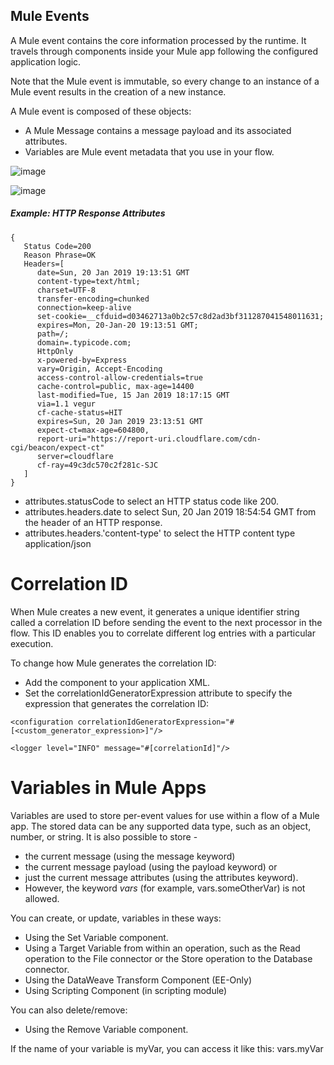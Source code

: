 ## Mule Events
A Mule event contains the core information processed by the runtime. It travels through components inside your Mule app following the configured application logic.

Note that the Mule event is immutable, so every change to an instance of a Mule event results in the creation of a new instance.

A Mule event is composed of these objects:

- A Mule Message contains a message payload and its associated attributes.
- Variables are Mule event metadata that you use in your flow.

![image](https://github.com/user-attachments/assets/8c913a41-5d91-4baa-bb5a-5d7fdaa98025)

![image](https://github.com/user-attachments/assets/01f8b3b2-e575-4331-848b-b4e2e9bf95b9)


##### Example: HTTP Response Attributes

```
{
   Status Code=200
   Reason Phrase=OK
   Headers=[
      date=Sun, 20 Jan 2019 19:13:51 GMT
      content-type=text/html;
      charset=UTF-8
      transfer-encoding=chunked
      connection=keep-alive
      set-cookie=__cfduid=d03462713a0b2c57c8d2ad3bf311287041548011631;
      expires=Mon, 20-Jan-20 19:13:51 GMT;
      path=/;
      domain=.typicode.com;
      HttpOnly
      x-powered-by=Express
      vary=Origin, Accept-Encoding
      access-control-allow-credentials=true
      cache-control=public, max-age=14400
      last-modified=Tue, 15 Jan 2019 18:17:15 GMT
      via=1.1 vegur
      cf-cache-status=HIT
      expires=Sun, 20 Jan 2019 23:13:51 GMT
      expect-ct=max-age=604800,
      report-uri="https://report-uri.cloudflare.com/cdn-cgi/beacon/expect-ct"
      server=cloudflare
      cf-ray=49c3dc570c2f281c-SJC
   ]
}
```

- attributes.statusCode to select an HTTP status code like 200.
- attributes.headers.date to select Sun, 20 Jan 2019 18:54:54 GMT from the header of an HTTP response.
- attributes.headers.'content-type' to select the HTTP content type application/json

# Correlation ID

When Mule creates a new event, it generates a unique identifier string called a correlation ID before sending the event to the next processor in the flow. This ID enables you to correlate different log entries with a particular execution.

To change how Mule generates the correlation ID:

- Add the <configuration> component to your application XML.
- Set the correlationIdGeneratorExpression attribute to specify the expression that generates the correlation ID:

```
<configuration correlationIdGeneratorExpression="#[<custom_generator_expression>]"/>

<logger level="INFO" message="#[correlationId]"/>
```

# Variables in Mule Apps

Variables are used to store per-event values for use within a flow of a Mule app. The stored data can be any supported data type, such as an object, number, or string. It is also possible to store -

- the current message (using the message keyword)
- the current message payload (using the payload keyword) or
- just the current message attributes (using the attributes keyword).
- However, the keyword *vars* (for example, vars.someOtherVar) is not allowed.

You can create, or update, variables in these ways:

- Using the Set Variable component.
- Using a Target Variable from within an operation, such as the Read operation to the File connector or the Store operation to the Database connector.
- Using the DataWeave Transform Component (EE-Only)
- Using Scripting Component (in scripting module)

You can also delete/remove:

- Using the Remove Variable component.

If the name of your variable is myVar, you can access it like this: vars.myVar
